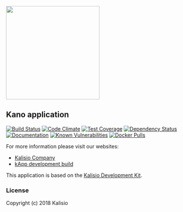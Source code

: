 <img src="https://github.com/kalisio/kDocs/blob/master/images/kalisio-logo-256.png" width="256">

## Kano application

[![Build Status](https://travis-ci.org/kalisio/kano.png?branch=master)](https://travis-ci.org/kalisio/kano)
[![Code Climate](https://codeclimate.com/github/kalisio/kano/badges/gpa.svg)](https://codeclimate.com/github/kalisio/kano)
[![Test Coverage](https://codeclimate.com/github/kalisio/kano/badges/coverage.svg)](https://codeclimate.com/github/kalisio/kano/coverage)
[![Dependency Status](https://img.shields.io/david/kalisio/kano.svg?style=flat-square)](https://david-dm.org/kalisio/kano)
[![Documentation](https://img.shields.io/badge/documentation-available-brightgreen.svg)](https://kalisio.gitbooks.io/kalisio)
[![Known Vulnerabilities](https://snyk.io/test/github/kalisio/kano/badge.svg)](https://snyk.io/test/github/kalisio/kano)
[![Docker Pulls](https://img.shields.io/docker/pulls/kalisio/kano.svg?style=plastic)](https://hub.docker.com/r/kalisio/kano/)

For more information please visit our websites:
* [Kalisio Company](https://kalisio.com/)
* [kApp development build](https://kano.dev.kalisio.xyz/)

This application is based on the [Kalisio Development Kit](https://kalisio.gitbooks.io/kalisio/).

### License

Copyright (c) 2018 Kalisio

